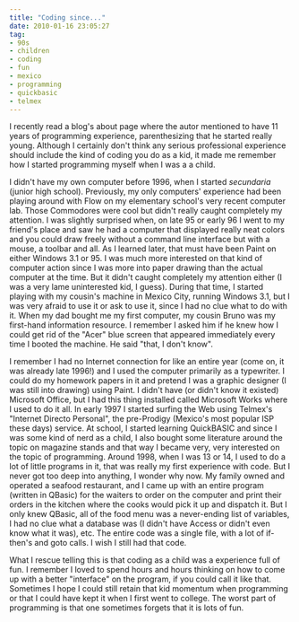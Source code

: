 ```yaml
---
title: "Coding since..."
date: 2010-01-16 23:05:27
tag:
- 90s
- children
- coding
- fun
- mexico
- programming
- quickbasic
- telmex
---
```

<p>I recently read a blog's about page where the autor mentioned to have 11 years of programming experience, parenthesizing that he started really young. Although I certainly don't think any serious professional experience should include the kind of coding you do as a kid, it made me remember how I started programming myself when I was a a child.</p>
<p>I didn't have my own computer before 1996, when I started <em>secundaria</em> (junior high school). Previously, my only computers' experience had been playing around with Flow on my elementary school's very recent computer lab. Those Commodores were cool but didn't really caught completely my attention. I was slightly surprised when, on late 95 or early 96 I went to my friend's place and saw he had a computer that displayed really neat colors and you could draw freely without a command line interface but with a mouse, a toolbar and all. As I learned later, that must have been Paint on either Windows 3.1 or 95. I was much more interested on that kind of computer action since I was more into paper drawing than the actual computer at the time. But it didn't caught completely my attention either (I was a very lame uninterested kid, I guess). During that time, I started playing with my cousin's machine in Mexico City, running Windows 3.1, but I was very afraid to use it or ask to use it, since I had no clue what to do with it. When my dad bought me my first computer, my cousin Bruno was my first-hand information resource. I remember I asked him if he knew how I could get rid of the &quot;Acer&quot; blue screen that appeared immediately every time I booted the machine. He said &quot;that, I don't know&quot;.</p>
<p>I remember I had no Internet connection for like an entire year (come on, it was already late 1996!) and I used the computer primarily as a typewriter. I could do my homework papers in it and pretend I was a graphic designer (I was still into drawing) using Paint. I didn't have (or didn't know it existed) Microsoft Office, but I had this thing installed called Microsoft Works where I used to do it all. In early 1997 I started surfing the Web using Telmex's &quot;Internet Directo Personal&quot;, the pre-Prodigy (Mexico's most popular ISP these days) service. At school, I started learning QuickBASIC and since I was some kind of nerd as a child, I also bought some literature around the topic on magazine stands and that way I became very, very interested on the topic of programming. Around 1998, when I was 13 or 14, I used to do a lot of little programs in it, that was really my first experience with code. But I never got too deep into anything, I wonder why now. My family owned and operated a seafood restaurant, and I came up with an entire program (written in QBasic) for the waiters to order on the computer and print their orders in the kitchen where the cooks would pick it up and dispatch it. But I only knew QBasic, all of the food menu was a never-ending list of variables, I had no clue what a database was (I didn't have Access or didn't even know what it was), etc. The entire code was a single file, with a lot of if-then's and goto calls. I wish I still had that code.</p>
<p>What I rescue telling this is that coding as a child was a experience full of fun. I remember I loved to spend hours and hours thinking on how to come up with a better &quot;interface&quot; on the program, if you could call it like that. Sometimes I hope I could still retain that kid momentum when programming or that I could have kept it when I first went to college. The worst part of programming is that one sometimes forgets that it is lots of fun.</p>
